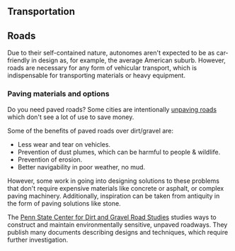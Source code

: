 <article>

# Transportation

## Roads

Due to their self-contained nature, autonomes aren't expected to be as car-friendly in design as, for example,
the average American suburb. However, roads are necessary for any form of vehicular transport, which is
indispensable for transporting materials or heavy equipment.

### Paving materials and options

Do you need paved roads? Some cities are intentionally [unpaving roads](https://www.wired.com/2016/07/cash-strapped-towns-un-paving-roads-cant-afford-fix/)
which don't see a lot of use to save money.

Some of the benefits of paved roads over dirt/gravel are:

- Less wear and tear on vehicles.
- Prevention of dust plumes, which can be harmful to people & wildlife.
- Prevention of erosion.
- Better navigability in poor weather, no mud.

However, some work in going into designing solutions to these problems that don't require expensive materials
like concrete or asphalt, or complex paving machinery. Additionally, inspiration can be taken from antiquity
in the form of paving solutions like stone.

The [Penn State Center for Dirt and Gravel Road Studies](https://www.dirtandgravel.psu.edu/) studies ways to
construct and maintain environmentally sensitive, unpaved roadways. They publish many documents describing
designs and techniques, which require further investigation.

</article>
